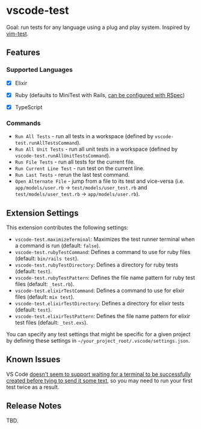 # vscode-test

Goal: run tests for any language using a plug and play system. Inspired by [vim-test](https://github.com/vim-test/vim-test).

## Features

### Supported Languages

- [x] Elixir
- [x] Ruby (defaults to MiniTest with Rails, [can be configured with RSpec](https://github.com/anhari/vscode-test/wiki/Configure-the-ruby-test-runner-to-use-RSpec))
- [x] TypeScript


### Commands

- `Run All Tests` - run all tests in a workspace (defined by `vscode-test.runAllTestsCommand`).
- `Run All Unit Tests` - run all unit tests in a workspace (defined by `vscode-test.runAllUnitTestsCommand`).
- `Run File Tests` - run all tests for the current file.
- `Run Current Line Test` - run test on the current line.
- `Run Last Tests` - rerun the last test command.
- `Open Alternate File` - jump from a file to its test and vice-versa (i.e. `app/models/user.rb`
  &rarr; `test/models/user_test.rb` and `test/models/user_test.rb` &rarr; `app/models/user.rb`).

## Extension Settings

This extension contributes the following settings:

- `vscode-test.maximizeTerminal`: Maximizes the test runner terminal when a command is run (default: `false`).
- `vscode-test.rubyTestCommand`: Defines a command to use for ruby files (default: `bin/rails test`).
- `vscode-test.rubyTestDirectory`: Defines a directory for ruby tests (default: `test`).
- `vscode-test.rubyTestPattern`: Defines the file name pattern for ruby test files (default: `_test.rb`).
- `vscode-test.elixirTestCommand`: Defines a command to use for elixir files (default: `mix test`).
- `vscode-test.elixirTestDirectory`: Defines a directory for elixir tests (default: `test`).
- `vscode-test.elixirTestPattern`: Defines the file name pattern for elixir test files (default: `_test.exs`).

You can specify any test settings that might be specific for a given project by defining these settings in `~/your_project_root/.vscode/settings.json`.

## Known Issues

VS Code [doesn't seem to support waiting for a terminal to be successfully
created before tying to send it some
text](https://github.com/microsoft/vscode/issues/11383), so you may need to run your first test twice as a result.

## Release Notes

TBD.
